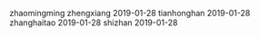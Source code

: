 zhaomingming
zhengxiang 2019-01-28
tianhonghan 2019-01-28
zhanghaitao 2019-01-28
shizhan 2019-01-28
